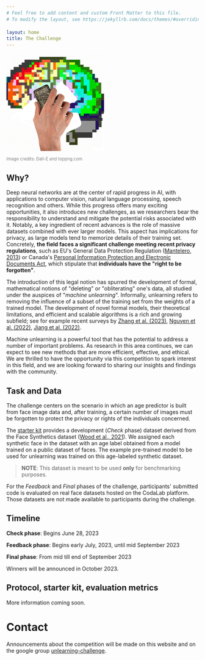 ```yaml
---
# Feel free to add content and custom Front Matter to this file.
# To modify the layout, see https://jekyllrb.com/docs/themes/#overriding-theme-defaults

layout: home
title: The Challenge
---
```


<div style="width: 256px">
<img src="Unlearning-logo.png"> <br>
<p style="color: grey; font-size: 80%">Image credits: Dall-E and toppng.com</p>
</div>

## Why?

Deep neural networks are at the center of rapid progress in AI, with applications to computer vision, natural language processing, speech recognition and others. While this progress offers many exciting opportunities, it also introduces new challenges, as we researchers bear the responsibility to understand and mitigate the potential risks associated with it. Notably, a key ingredient of recent advances is the role of massive datasets combined with ever larger models. This aspect has implications for privacy, as large models tend to memorize details of their training set. Concretely, **the field faces a significant challenge meeting recent privacy regulations**, such as EU's General Data Protection Regulation ([Mantelero, 2013](https://doi.org/10.1016/j.clsr.2013.03.010)) or Canada's [Personal Information Protection and Electronic Documents Act](https://www.priv.gc.ca/en/privacy-topics/privacy-laws-in-canada/the-personal-information-protection-and-electronic-documents-act-pipeda/), which stipulate that **individuals have the "right to be forgotten"**.

The introduction of this legal notion has spurred the development of formal, mathematical notions of "deleting" or "obliterating" one's data, all studied under the auspices of "*machine unlearning*". Informally, unlearning refers to removing the influence of a subset of the training set from the weights of a trained model. The development of novel formal models, their theoretical limitations, and efficient and scalable algorithms is a rich and growing subfield; see for example recent surveys by [Zhang et al. (2023)](https://doi.org/10.1007/s42979-023-01767-4), [Nguyen et al. (2022)](https://arxiv.org/abs/2209.02299), [Jiang et al. (2022)](https://doi.org/10.1117/12.2660330).

Machine unlearning is a powerful tool that has the potential to address a number of important problems. As research in this area continues, we can expect to see new methods that are more efficient, effective, and ethical. We are thrilled to have the opportunity via this competition to spark interest in this field, and we are looking forward to sharing our insights and findings with the community.

## Task and Data

The challenge centers on the scenario in which an age predictor is built from face image data and, after training, a certain number of images must be forgotten to protect the privacy or rights of the individuals concerned.

The [starter kit](https://github.com/unlearning-challenge/starting-kit) provides a development (*Check* phase) dataset derived from the Face Synthetics dataset ([Wood et al., 2021](https://microsoft.github.io/FaceSynthetics/)). We assigned each synthetic face in the dataset with an age label obtained from a model trained on a public dataset of faces. The example pre-trained model to be used for unlearning was trained on this age-labeled synthetic dataset.

> **NOTE**: This dataset is meant to be used **only** for benchmarking purposes.

For the *Feedback* and *Final* phases of the challenge, participants' submitted code is evaluated on real face datasets hosted on the CodaLab platform. Those datasets are not made available to participants during the challenge.

## Timeline

**Check phase**: Begins June 28, 2023

**Feedback phase**: Begins early July, 2023, until mid September 2023

**Final phase**: From mid till end of September 2023

Winners will be announced in October 2023.

## Protocol, starter kit, evaluation metrics

More information coming soon.

# Contact

Announcements about the competition will be made on this website and on the google group [unlearning-challenge](https://groups.google.com/g/unlearning-challenge). 
